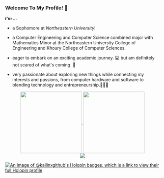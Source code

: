 ### Welcome To My Profile! 👋
<em><strong>I'm ... </strong></em>

- a Sophomore at _Northeastern University_!

- a Computer Engineering and Computer Science combined major with Mathematics Minor at the Northeastern University College of Engineering and Khoury College of Computer Sciences.

- eager to embark on an exciting academic journey. 💻
but am definitely not scared of what's coming. 🚀

- very passionate about exploring new things while connecting my interests and passions, from computer hardware and software to blending technology and entrepreneurship.🌟👨‍💼

<div align="center">
  <a href="https://github.com/kailinxGitHub">
    <img height="200" align="center" src="https://github-readme-stats.vercel.app/api?username=kailinxGitHub&show_icons=true&theme=radical" />
  </a>
  <a href="https://github.com/kailinxGitHub">
    <img height="200" align="center" src="https://github-readme-stats.vercel.app/api/top-langs/?username=kailinxGitHub&layout=compact&langs_count=8&theme=radical" />
  </a>
</div>

<div align="center">
  <a href="https://github.com/kailinxGitHub">
    <img align="center" src="https://github-readme-stats.vercel.app/api/pin/?username=kailinxGitHub&repo=kailinxGitHub&theme=radical" />
  </a>
</div>

[![An image of @kailinxgithub's Holopin badges, which is a link to view their full Holopin profile](https://holopin.me/kailinxgithub)](https://holopin.io/@kailinxgithub)
